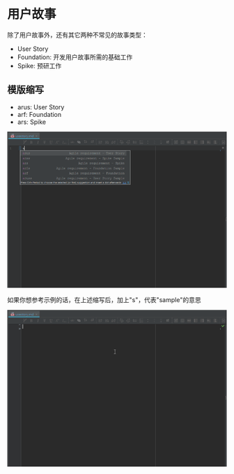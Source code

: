 # 用户故事
除了用户故事外，还有其它两种不常见的故事类型：
* User Story
* Foundation: 开发用户故事所需的基础工作
* Spike: 预研工作

## 模版缩写
* arus: User Story
* arf: Foundation
* ars: Spike

![用户故事](images/user-story.gif)

如果你想参考示例的话，在上述缩写后，加上"s"，代表"sample"的意思

![用户故事示例](images/user-story-sample.gif)